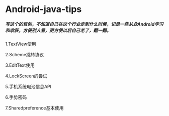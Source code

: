 # Android-java-tips

#####  写这个的目的，不知道自己在这个行业走到什么时候，记录一些从业Android学习和收获，方便别人看，更方便以后自己老了，翻一翻。



1.TextView使用

2.Scheme跳转协议

3.EditText使用

4.LockScreen的尝试

5.手机系统电池信息API

6.手势密码

7.Sharedpreference基本使用
